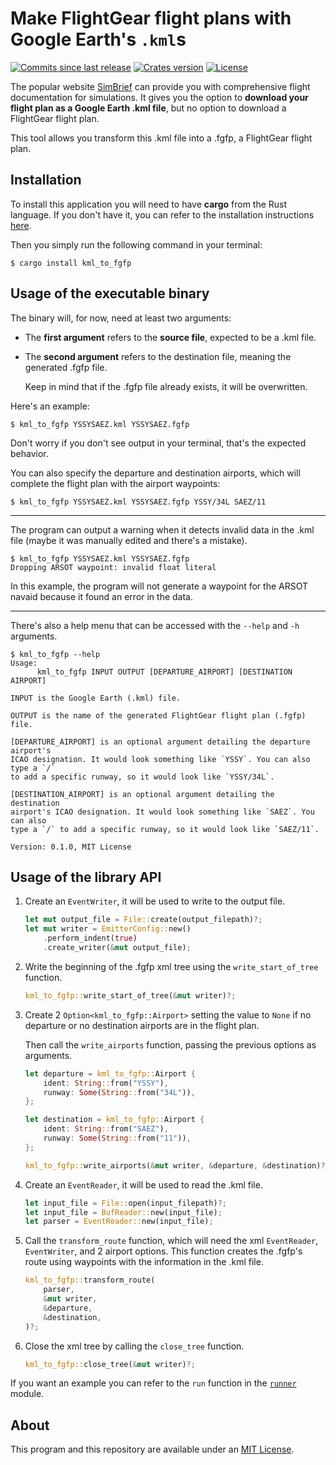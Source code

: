 # Make FlightGear flight plans with Google Earth's `.kml`s
[![Commits since last release](https://img.shields.io/github/commits-since/nico-castell/kml_to_fgfp/latest?label=Commits%20since%20last%20release&color=informational&logo=Git&logoColor=white&style=flat-square)](https://github.com/nico-castell/kml_to_fgfp/commits)
[![Crates version](https://img.shields.io/crates/v/kml_to_fgfp?color=informational&label=Crate%20version&logo=Rust&logoColor=white&style=flat-square)](https://crates.io/crates/kml_to_fgfp/versions)
[![License](https://img.shields.io/github/license/nico-castell/kml_to_fgfp?label=License&color=informational&logo=Open%20Source%20Initiative&logoColor=white&style=flat-square)](LICENSE)

The popular website [SimBrief](https://www.simbrief.com/) can provide you with comprehensive flight
documentation for simulations. It gives you the option to **download your flight plan as a Google
Earth .kml file**, but no option to download a FlightGear flight plan.

This tool allows you transform this .kml file into a .fgfp, a FlightGear flight plan.

## Installation
To install this application you will need to have **cargo** from the Rust language. If you don't
have it, you can refer to the installation instructions
[here](https://www.rust-lang.org/learn/get-started).

Then you simply run the following command in your terminal:
```
$ cargo install kml_to_fgfp
```

## Usage of the executable binary
The binary will, for now, need at least two arguments:

- The **first argument** refers to the **source file**, expected to be a .kml file.
- The **second argument** refers to the destination file, meaning the generated .fgfp file.

  Keep in mind that if the .fgfp file already exists, it will be overwritten.

Here's an example:
```
$ kml_to_fgfp YSSYSAEZ.kml YSSYSAEZ.fgfp
```

Don't worry if you don't see output in your terminal, that's the expected behavior.

You can also specify the departure and destination airports, which will complete the flight plan
with the airport waypoints:

```
$ kml_to_fgfp YSSYSAEZ.kml YSSYSAEZ.fgfp YSSY/34L SAEZ/11
```

---

The program can output a warning when it detects invalid data in the .kml file (maybe it was
manually edited and there's a mistake).

```
$ kml_to_fgfp YSSYSAEZ.kml YSSYSAEZ.fgfp
Dropping ARSOT waypoint: invalid float literal
```

In this example, the program will not generate a waypoint for the ARSOT navaid because it found an
error in the data.

---

There's also a help menu that can be accessed with the `--help` and `-h` arguments.
```
$ kml_to_fgfp --help
Usage:
      kml_to_fgfp INPUT OUTPUT [DEPARTURE_AIRPORT] [DESTINATION AIRPORT]

INPUT is the Google Earth (.kml) file.

OUTPUT is the name of the generated FlightGear flight plan (.fgfp) file.

[DEPARTURE_AIRPORT] is an optional argument detailing the departure airport's
ICAO designation. It would look something like `YSSY`. You can also type a `/`
to add a specific runway, so it would look like `YSSY/34L`.

[DESTINATION_AIRPORT] is an optional argument detailing the destination
airport's ICAO designation. It would look something like `SAEZ`. You can also
type a `/` to add a specific runway, so it would look like `SAEZ/11`.

Version: 0.1.0, MIT License
```

## Usage of the library API
1. Create an `EventWriter`, it will be used to write to the output file.
   ```rust
   let mut output_file = File::create(output_filepath)?;
   let mut writer = EmitterConfig::new()
       .perform_indent(true)
       .create_writer(&mut output_file);
   ```

2. Write the beginning of the .fgfp xml tree using the `write_start_of_tree` function.
   ```rust
   kml_to_fgfp::write_start_of_tree(&mut writer)?;
   ```

3. Create 2 `Option<kml_to_fgfp::Airport>` setting the value to `None` if no departure or
   no destination airports are in the flight plan.

   Then call the `write_airports` function, passing the previous options as arguments.

   ```rust
   let departure = kml_to_fgfp::Airport {
       ident: String::from("YSSY"),
       runway: Some(String::from("34L")),
   };

   let destination = kml_to_fgfp::Airport {
       ident: String::from("SAEZ"),
       runway: Some(String::from("11")),
   };

   kml_to_fgfp::write_airports(&mut writer, &departure, &destination)?;
   ```

4. Create an `EventReader`, it will be used to read the .kml file.

   ```rust
   let input_file = File::open(input_filepath)?;
   let input_file = BufReader::new(input_file);
   let parser = EventReader::new(input_file);
   ```

5. Call the `transform_route` function, which will need the xml `EventReader`, `EventWriter`, and 2
   airport options. This function creates the .fgfp's route using waypoints with the information in
   the .kml file.

   ```rust
   kml_to_fgfp::transform_route(
       parser,
       &mut writer,
       &departure,
       &destination,
   )?;
   ```

6. Close the xml tree by calling the `close_tree` function.

   ```rust
   kml_to_fgfp::close_tree(&mut writer)?;
   ```

If you want an example you can refer to the `run` function in the [`runner`](src/runner.rs) module.

## About
This program and this repository are available under an [MIT License](LICENSE).
